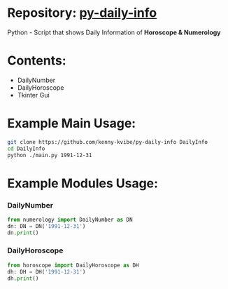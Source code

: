 # Repository: [py-daily-info](https://github.com/kenny-kvibe/py-daily-info/)
Python - Script that shows Daily Information of **Horoscope & Numerology**

# Contents:
- DailyNumber
- DailyHoroscope
- Tkinter Gui

# Example Main Usage:

```sh
git clone https://github.com/kenny-kvibe/py-daily-info DailyInfo
cd DailyInfo
python ./main.py 1991-12-31
```

# Example Modules Usage:

### DailyNumber

```py
from numerology import DailyNumber as DN
dn: DN = DN('1991-12-31')
dn.print()
```

### DailyHoroscope

```py
from horoscope import DailyHoroscope as DH
dh: DH = DH('1991-12-31')
dh.print()
```
